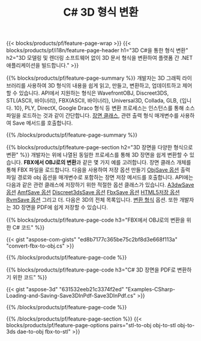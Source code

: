 ﻿---
title: C# 3D 형식 변환
url: /ko/net/conversion/
description: .NET 라이브러리를 통해 몇 줄의 C# 코드로 3D 형식 3ds 3mf amfase att dae drc dxf fbx gltf jt obj ply rvm stl u3d usdz usd vrml x를 변환합니다.
---
{{< blocks/products/pf/feature-page-wrap >}}
{{< blocks/products/pf/i18n/feature-page-header h1="3D C#을 통한 형식 변환" h2="3D 모델링 및 렌더링 소프트웨어 없이 3D 문서 형식을 변환하여 플랫폼 간 .NET 애플리케이션을 빌드합니다." >}}

{{% blocks/products/pf/feature-page-summary %}}
개발자는 3D 그래픽 라이브러리를 사용하여 3D 형식의 내용을 쉽게 읽고, 만들고, 변환하고, 업데이트하고 제어할 수 있습니다. API에서 지원하는 형식은 WavefrontOBJ, Discreet3DS, STL(ASCII, 바이너리), FBX(ASCII, 바이너리), Universal3D, Collada, GLB, {입니다. 10}, PLY, DirectX, Google Draco 형식 등 변환 프로세스는 인스턴스를 통해 소스 파일을 로드하는 것과 같이 간단합니다. [장면 클래스](https://apireference.aspose.com/3d/net/aspose.threed/scene), 관련 출력 형식 매개변수를 사용하여 Save 메서드를 호출합니다.

{{% /blocks/products/pf/feature-page-summary %}}

{{% blocks/products/pf/feature-page-section h2="3D 장면을 다양한 형식으로 변환" %}}
개발자는 위에 나열된 동일한 프로세스를 통해 3D 장면을 쉽게 변환할 수 있습니다. **FBX에서 OBJ로의 변환**과 같은 몇 가지 예를 고려합니다. 장면 클래스 개체를 통해 FBX 파일을 로드합니다. 다음을 사용하여 저장 옵션 만들기 [ObjSave 옵션](https://apireference.aspose.com/3d/net/aspose.threed.formats/objsaveoptions) 출력 파일 경로와 obj 옵션을 매개변수로 포함하는 장면 저장 메서드를 호출합니다. API에는 다음과 같은 관련 클래스에 저장하기 위한 적절한 옵션 클래스가 있습니다. [A3dwSave 옵션](https://apireference.aspose.com/3d/net/aspose.threed.formats/a3dwsaveoptions) [AmfSave 옵션](https://apireference.aspose.com/3d/net/aspose.threed.formats/amfsaveoptions) [Discreet3dsSave 옵션](https://apireference.aspose.com/3d/net/aspose.threed.formats/discreet3dssaveoptions) [FbxSave 옵션](https://apireference.aspose.com/3d/net/aspose.threed.formats/fbxsaveoptions) [HTML5저장 옵션](https://apireference.aspose.com/3d/net/aspose.threed.formats/html5saveoptions) [RvmSave 옵션](https://apireference.aspose.com/3d/net/aspose.threed.formats/rvmsaveoptions) 그리고 더. 다음은 3D의 전체 목록입니다. [변환 형식](https://apireference.aspose.com/3d/net/aspose.threed.formats) 옵션. 또한 개발자는 3D 장면을 PDF에 쉽게 저장할 수 있습니다.

{{% blocks/products/pf/feature-page-code h3="FBX에서 OBJ로의 변환을 위한 C# 코드" %}}

{{< gist "aspose-com-gists" "ed8b7177c365be75c2bf8d3e668f113a" "convert-fbx-to-obj.cs" >}}

{{% /blocks/products/pf/feature-page-code %}}

{{% blocks/products/pf/feature-page-code h3="C# 3D 장면을 PDF로 변환하기 위한 코드" %}}

{{< gist "aspose-3d" "631532eeb21c3374f2ed" "Examples-CSharp-Loading-and-Saving-Save3DInPdf-Save3DInPdf.cs" >}}

{{% /blocks/products/pf/feature-page-code %}}


{{% /blocks/products/pf/feature-page-section %}}
{{< blocks/products/pf/feature-page-options pairs="stl-to-obj obj-to-stl obj-to-3ds dae-to-obj fbx-to-stl" >}}